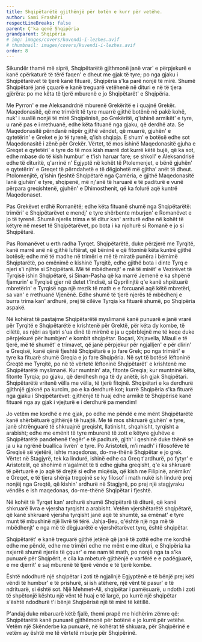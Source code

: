 ```yaml
---
title: Shqipëtarëtë gjithënjë për botën e kurr për vetëhe.
author: Sami Frashëri
respectLineBreaks: false
parent: Ç'ka qenë Shqipëria
grandparent: Shqipëria
# img: images/covers/kuvendi-i-lezhes.avif
# thumbnail: images/covers/kuvendi-i-lezhes.avif
order: 8
---
```


Sikundër thamë më siprë, Shqipëtarëtë gjithmonë
janë vrar' e përpjekurë e kanë cpërkaturë të tërë faqen' e
dheut me gjak të tyre; po nga gjaku i Shqipëtarëvet të
tjerë kanë fituarë, Shqipëria s'ka parë nonjë të mirë.
Shumë Shqipëtarë janë çquarë e kanë treguarë vetëhenë
në dituri e në të tjera gjërëra: po me këta të tjerë mburenë
e jo Shqipëtarët' e Shqipëria.

Me Pyrron' e me Aleksandrdnë mburenë Grekëritë
e i quajnë Grekër. Maqedonasitë, që me trimërit të tyre
muarrë gjithë botënë në pakë kohë, nuk' i suallë nonjë të
mirë Shqipënisë, po Grekëritë, q'ishinë armikët' e tyre, u
ranë pas e i rrethuanë, edhe këta fituanë nga gjaku, që
derdhë ata. Se Maqedonasitë përndanë nëpër gjithë
vëndet, që muarrë, gjuhën' e qytetërin' e Greket e jo të
tyrenë, q'ish shqipja. E shum' e botësë edhe sot
Maqedonasitë i zënë për Grekër. Vërtet, të mos ishinë
Maqedonasitë gjuha e Greqet e qytetëri' e tyre do të mos
kish marrë dot kurrë këtë bujë, që ka sot, edhe mbase do
të kish humbur' e t'ish haruar fare; se shkoll' e
Aleksandrisë edhe të dituritë, q'arrinë n' Egjyptë në kohët
të Ptolemenjet, e bënë gjuhën' e qytetërin' e Greqet të
përndahetë e të dëgjohetë më gjitha' anët të dheut.
Ptolomenjitë, q'ishin fjeshtë Shqipëtarë nga Çamëria, e
gjithë Maqedonasitë lanë gjuhën' e tyre, shqipenë, më
nj'anë të haruarë e të paditurë e vunë përpara
greqishtenë, gjuhën' e Dhimosthenit, që ka folurë aqë
kuntrë Maqedonaset.

Pas Grekëvet erdhë Romanëtë; edhe këta fituanë
shumë nga Shqipëtarëtë: trimëri' e Shqipëtarëvet e mendj'
e tyre shërbente mburjen' e Romanëvet e jo të tyrenë.
Shumë njerës trima e të ditur kan' arriturë edhe në kohët
të këtyre në meset të Shqipëtarëvet, po bota i ka njohurë
si Romanë e jo si Shqipëtarë.

Pas Romanëvet u erth radha Tyrqet. Shqipëtarëtë,
duke përzjerë me Tyrqitë, kanë marrë anë në gjithë
luftërat, që bëninë e që fitoninë këta kuntrë gjithë botësë;
edhe më të madhe në trimëri e më të miratë punëra i
bëmimë Shqiptarëtë, po emënimë e kishinë Tyrqitë, edhe
gjithë bota i dinte Tyrq e njeri s'i njihte si Shqipëtarë. Më
të mbëdhemjt' e më të mirët' e Vezirëvet të Tyrqisë ishin
Shqipëtarë, si Sinan-Pasha që ka marrë Jemenë e ka
shpënë fjamurin' e Tyrqisë gjer në detet t'Indisë, si
Qyprilinjtë q'e kanë shpëtuarë mbretërin' e Tyrqisë nga
një rrezik të math e e forcuanë aqë këtë mbretëri, sa van'
e rrethuanë Vjenënë. Edhe shumë të tjerë njerës të
mbëdhenj e burra trima kan' ardhurë, prej të cilëve Tyrqia
ka fituarë shumë, po Shqipëria aspakë.

Në kohërat të pastajme Shqipëtarëtë myslimanë
kanë punuarë e janë vrarë për Tyrqitë e Shqipëtarëtë e
krishtenë për Grektë, për këta dy kombe, të cilëtë, as njëri
as tjatri s'ua dinë të mirënë e ja u çpërblejnë me të keqe
duke përpjekurë për humbjen' e kombit shqipëtar. Boçari,
Xhjavella, Miauli e të tjerë, më të shumët' e trimavet, që
janë përpjekur për ngjalljen' e për dlirin' e Greqisë, kanë
qënë fjeshtë Shqipëtarë e jo fare Grek; po nga trimëri' e
tyre ka fituarë shumë Greqia e jo fare Shqipëria. Në syt të
botësë lëftoninë Greqtë me Tyrqitë, po në të vërtetë
lëftoninë Shqipëtarët' e krishtenë me Shqipëtarëtë
myslimanë. Kur muntnin' ata, fitonte Greqia; kur
muntninë këta, fitonte Tyrqia; po gjaku, që derdhesh nga
të dy anëtë, ish gjak Shqipëtari. Shqipëtarëtë vritenë vëlla
me vëlla, të tjerë fitojnë. Shqipëtari e ka derdhurë gjithnjë
gjaknë pa kurcim, po e ka derdhurë kot; kurrë Shqipëria
s'ka fituarë nga gjaku i Shqipëtarëvet: gjithënjë të huaj
edhe armikë të Shqipërisë kanë fituarë nga ay gjak i
vjejturë e i derdhurë pa mendim!

Jo vetëm me kordhë e me gjak, po edhe me pëndë e
me mënt Shqipëtarëtë kanë shërbëtuarë gjithënjë të
huajtë. Me të mos shkruarë gjuhën' e tyre, janë
shtrënguarë të shkruajnë greqisht, llatinisht, shqahisht,
tyrqisht a arabisht; edhe me emënit të tyre mburenë të
zott e këtyre gjuhëve e Shqipëtarëtë pandehenë t'egër' e të
paditurë, gjith' i qeshinë duke thënë se ja u ka ngrënë
buallica livrën' e tyre. Po Aristoteli, m'i madh' i filosofëve
të Greqisë së vjetërë, ishte maqedonas, do-me-thënë
Shqipëtar e jo grek. Vërtet në Stagjyrë, tek ka lindurë,
ishinë edhe ca Greq t'ardhurë, po fytyr' e Aristotelit, që
shohimë n'agalmët të ti edhe gjuha greqisht, q'e ka
shkruarë të përtuarë e jo aqë të drejtë si edhe miqësia, që
kish me Filipinë, anëmikn' e Greqet, e të tjera shënja
tregojnë se ky filosof i math nukë ish lindurë prej nonjëj
nga Greqtë, që kishin' ardhurë në Stagjyrë, po prej një
stagjyraku vëndës e ish maqedonas, do-me-thënë
Shqipëtar i fjeshtë.

Në kohët të Tyrqet kan' ardhurë shumë Shqipëtarë
të diturë, që kanë shkruarë livra e vjersha tyrqisht a
arabisht. Vetëm vjershëtarëtë shqipëtarë, që kanë
shkruarë vjersha tyrqisht janë aqë të shumtë, sa emënat'
e tyre munt të mbushinë një livrë të tërë. Jahja-Beu,
q'është një nga më të mbëdhenjt' e nga më të dëgjuarëtë e
vjershëtarëvet tyrq, është shqipëtar.

Shqipëtarët' e kanë treguarë gjithë jetënë që janë
të zottë edhe me kordhë edhe me pëndë, edhe me trimëri
edhe me mënt e me dituri, e Shqipëria ka nxjerrë shumë
njerës të çquar' e me nam të math, po nonjë nga ta s'ka
punuarë për Shqipërit, e cila ka mbeturë gjithënjë e
varfërë e e padëgjuarë, e me djerrit' e saj mburenë të tjerë
vënde e të tjerë kombe.

Është ndodhurë një shqipëtar i zoti të ngjallnjë
Egjyptënë e të bënjë prej këti vëndi të humbur' e të
prishurë, si ish atëhere, një vënt të pasur' e të ndrituarë,
si është sot. Një Mehmet-Ali, shqipëtar i pamësuarë, u
ndoth i zoti të shpëtonjë kështu një vënt të huaj e të largë,
po kurrë një shqipëtar s'është ndodhurë t'i bënjë
Shqipërisë një të mirë të këtillë.

P'andaj duke mbaruarë këtë fjalë, themi prapë me
hidhërim zëmre që: Shqipëtarëtë kanë punuarë
gjithëmonë për botënë e jo kurrë për vetëhe. Vetëm një
Skënderbe ka punuarë, në kohërat të shkuara, për
Shqipërinë e vetëm ay është me të vërtetë mburje për
Shqipërinë.
